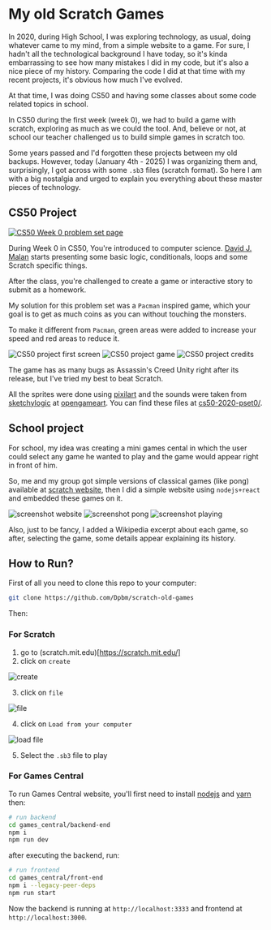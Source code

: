 # My old Scratch Games

In 2020, during High School, I was exploring technology, as usual, doing whatever came to my mind, from a simple website to a game. For sure, I hadn't all the technological background I have today, so it's kinda embarrassing to see how many mistakes I did in my code, but it's also a nice piece of my history. Comparing the code I did at that time with my recent projects, it's obvious how much I've evolved.

At that time, I was doing CS50 and having some classes about some code related topics in school.

In CS50 during the first week (week 0), we had to build a game with scratch, exploring as much as we could the tool. And, believe or not, at school our teacher challenged us to build simple games in scratch too.

Some years passed and I'd forgotten these projects between my old backups. However, today (January 4th - 2025) I was organizing them and, surprisingly, I got across with some `.sb3` files (scratch format). So here I am with a big nostalgia and urged to explain you everything about these master pieces of technology.

## CS50 Project

[![CS50 Week 0 problem set page](./assets/cs50.png)](https://cs50.harvard.edu/x/2020/psets/0/)

During Week 0 in CS50, You're introduced to computer science. [David J. Malan](https://cs.harvard.edu/malan/) starts presenting some basic logic, conditionals, loops and some Scratch specific things. 

After the class, you're challenged to create a game or interactive story to submit as a homework.

My solution for this problem set was a `Pacman` inspired game, which your goal is to get as much coins as you can without touching the monsters.

To make it different from `Pacman`, green areas were added to increase your speed and red areas to reduce it.

![CS50 project first screen](./assets/take-the-coins.png)
![CS50 project game](./assets/take-the-coins-game.png)
![CS50 project credits](./assets/take-the-coins-credits.png)

The game has as many bugs as Assassin's Creed Unity right after its release, but I've tried my best to beat Scratch.

All the sprites were done using [pixilart](https://www.pixilart.com/) and the sounds were taken from [sketchylogic](https://opengameart.org/users/sketchylogic) at [opengameart](https://opengameart.org/). You can find these files at [cs50-2020-pset0/](./cs50-2020-pset0/).

## School project

For school, my idea was creating a mini games cental in which the user could select any game he wanted to play and the game would appear right in front of him.

So, me and my group got simple versions of classical games (like pong) available at [scratch website](https://scratch.mit.edu/), then I did a simple website using `nodejs+react` and embedded these games on it.


![screenshot website](./assets/website.png)
![screenshot pong](./assets/pong.png)
![screenshot playing](./assets/play-pong.png)

Also, just to be fancy, I added a Wikipedia excerpt about each game, so after, selecting the game, some details appear explaining its history.



## How to Run?

First of all you need to clone this repo to your computer:

```bash
git clone https://github.com/Dpbm/scratch-old-games
```

Then:

### For Scratch

1. go to (scratch.mit.edu)[https://scratch.mit.edu/]
2. click on `create`

![create](./assets/create.png)

3. click on `file`

![file](./assets/file.png)

4. click on `Load from your computer`

![load file](./assets/load-file.png)

5. Select the `.sb3` file to play



### For Games Central

To run Games Central website, you'll first need to install [nodejs](https://nodejs.org/en) and [yarn](https://yarnpkg.com) then:

```bash
# run backend
cd games_central/backend-end
npm i
npm run dev
```

after executing the backend, run:

```bash
# run frontend
cd games_central/front-end
npm i --legacy-peer-deps
npm run start
```

Now the backend is running at `http://localhost:3333` and frontend at `http://localhost:3000`.